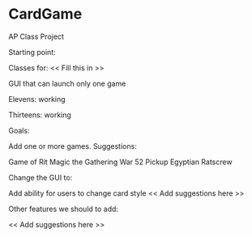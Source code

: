 # CardGame
AP Class Project

Starting point:

Classes for:  << Fill this in >>

GUI that can launch only one game

Elevens: working

Thirteens:  working

Goals:

Add one or more games.  Suggestions:

Game of Rit
Magic the Gathering
War
52 Pickup
Egyptian Ratscrew

Change the GUI to:

Add ability for users to change card style
<< Add suggestions here >>

Other features we should to add:

<< Add suggestions here >>

